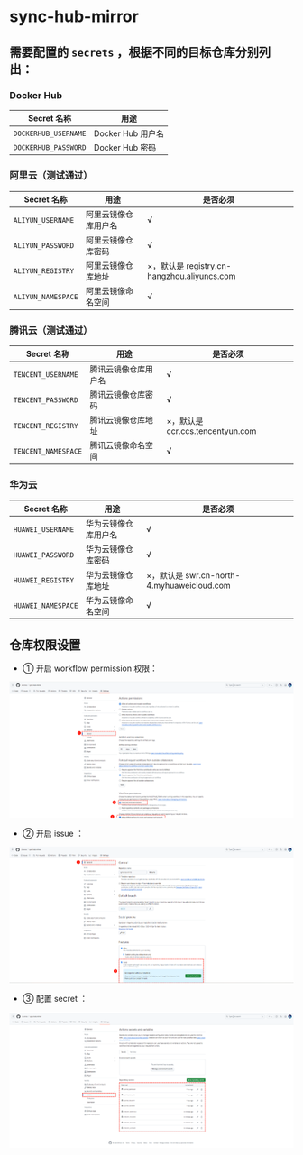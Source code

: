 # sync-hub-mirror
##  需要配置的 `secrets` ，根据不同的目标仓库分别列出：

### Docker Hub

| Secret 名称          | 用途                             |
|----------------------|----------------------------------|
| `DOCKERHUB_USERNAME` | Docker Hub 用户名                |
| `DOCKERHUB_PASSWORD` | Docker Hub 密码                  |

### 阿里云（测试通过）

| Secret 名称        | 用途                 | 是否必须                                    |
| ------------------ | -------------------- | ------------------------------------------- |
| `ALIYUN_USERNAME`  | 阿里云镜像仓库用户名 | √                                           |
| `ALIYUN_PASSWORD`  | 阿里云镜像仓库密码   | √                                           |
| `ALIYUN_REGISTRY`  | 阿里云镜像仓库地址   | ×，默认是 registry.cn-hangzhou.aliyuncs.com |
| `ALIYUN_NAMESPACE` | 阿里云镜像命名空间   | √                                           |

### 腾讯云（测试通过）

| Secret 名称         | 用途                 | 是否必须                         |
| ------------------- | -------------------- | -------------------------------- |
| `TENCENT_USERNAME`  | 腾讯云镜像仓库用户名 | √                                |
| `TENCENT_PASSWORD`  | 腾讯云镜像仓库密码   | √                                |
| `TENCENT_REGISTRY`  | 腾讯云镜像仓库地址   | ×，默认是 ccr.ccs.tencentyun.com |
| `TENCENT_NAMESPACE` | 腾讯云镜像命名空间   | √                                |

### 华为云

| Secret 名称        | 用途                 | 是否必须                                   |
| ------------------ | -------------------- | ------------------------------------------ |
| `HUAWEI_USERNAME`  | 华为云镜像仓库用户名 | √                                          |
| `HUAWEI_PASSWORD`  | 华为云镜像仓库密码   | √                                          |
| `HUAWEI_REGISTRY`  | 华为云镜像仓库地址   | ×，默认是 swr.cn-north-4.myhuaweicloud.com |
| `HUAWEI_NAMESPACE` | 华为云镜像命名空间   | √                                          |



## 仓库权限设置

* ① 开启 workflow permission 权限：

![image-20240615073108178](./assets/image-20240615073108178.png)

* ② 开启 issue ：

![image-20240615073014646](./assets/image-20240615073014646.png)

* ③ 配置 secret ：

![image-20240615073146328](./assets/image-20240615073146328.png)
